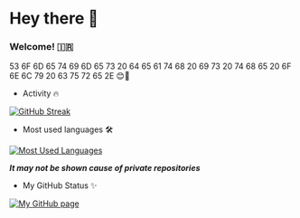 # Hey there 👋
### Welcome! 🇮🇷
53 6F 6D 65 74 69 6D 65 73 20 64 65 61 74 68 20 69 73 20 74 68 65 20 6F 6E 6C 79 20 63 75 72 65 2E 😊🖤
- Activity 🔥

[![GitHub Streak](https://github-readme-streak-stats.herokuapp.com?user=ItzAmirmahdi&theme=highcontrast&border_radius=5.5)](https://git.io/streak-stats)

- Most used languages 🛠️

[![Most Used Languages](https://github-readme-stats.vercel.app/api/top-langs/?username=itzamirmahdi&theme=highcontrast)](https://github.com/anuraghazra/github-readme-stats)

**_It may not be shown cause of private repositories_**

- My GitHub Status ✨

[![My GitHub page](https://github-readme-stats.vercel.app/api?username=ItzAmirmahdi&count_private=true&theme=highcontrast)](https://github.com/anuraghazra/github-readme-stats)
